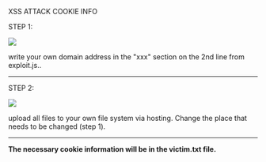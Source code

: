 XSS ATTACK COOKIE INFO

STEP 1:

![](https://i.hizliresim.com/fv0fdz8.png)


write your own domain address in the "xxx" section on the 2nd line from exploit.js..


------------------------------------------------------------------------------------------------------

STEP 2:


![](https://i.hizliresim.com/iqxkgao.png)

upload all files to your own file system via hosting. Change the place that needs to be changed (step 1).

-------------------------------------------------------------------------------------------------------

**The necessary cookie information will be in the victim.txt file.**
